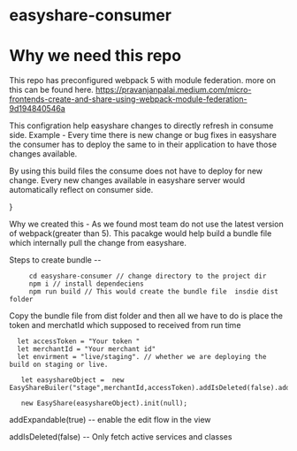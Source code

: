 # easyshare-consumer

# Why  we need this repo 
  This repo has preconfigured webpack 5 with module federation.
  more on this can be found here. https://pravanjanpalai.medium.com/micro-frontends-create-and-share-using-webpack-module-federation-9d194840546a
 
 This configration help easyshare changes to directly refresh in consume side. 
 Example - Every time there is new change or bug fixes in easyshare the consumer has to deploy the same to 
 in their application to have those changes available. 
 
 By using this build files the consume does not have to deploy for new change.  Every new changes available in 
 easyshare  server  would automatically reflect on consumer side. 
 
     
}

Why we created this - As we found most team do not use the latest version of webpack(greater than 5). This pacakge would help build a bundle file which internally 
pull the change from easyshare. 

Steps to create bundle -- 

         cd easyshare-consumer // change directory to the project dir
         npm i // install dependeciens 
         npm run build // This would create the bundle file  insdie dist folder 
 
Copy the bundle file from dist folder and then  all we have to do is place the token and merchatId which supposed to received from run time
      
      let accessToken = "Your token "
      let merchantId = "Your merchant id"
      let envirment = "live/staging". // whether we are deploying the build on staging or live.

       let easyshareObject =  new EasyShareBuiler("stage",merchantId,accessToken).addIsDeleted(false).addIsExpendable(true).build();
       
       new EasyShare(easyshareObject).init(null);
addExpandable(true) -- enable the edit flow in the view

addIsDeleted(false)  -- Only fetch active services and classes 

